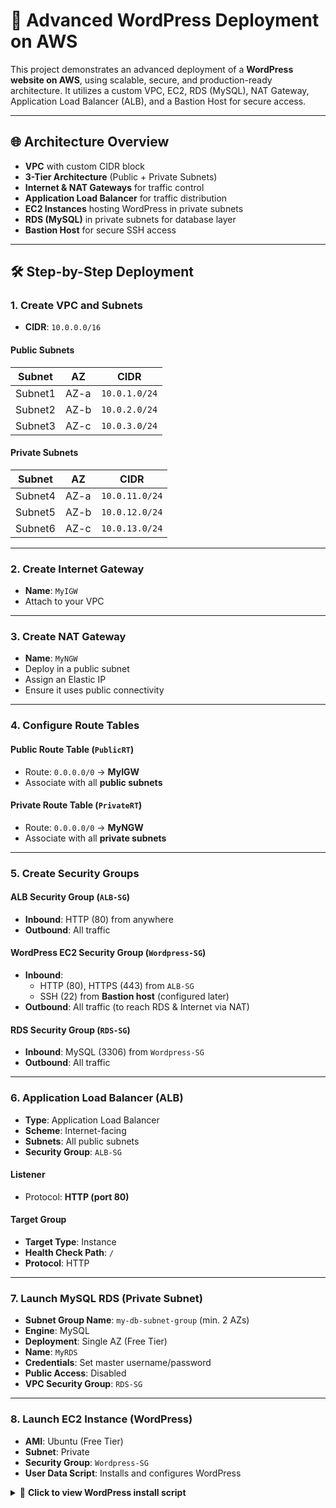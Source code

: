 # 🚀 Advanced WordPress Deployment on AWS

This project demonstrates an advanced deployment of a **WordPress website on AWS**, using scalable, secure, and production-ready architecture. It utilizes a custom VPC, EC2, RDS (MySQL), NAT Gateway, Application Load Balancer (ALB), and a Bastion Host for secure access.

---

## 🌐 Architecture Overview

- **VPC** with custom CIDR block
- **3-Tier Architecture** (Public + Private Subnets)
- **Internet & NAT Gateways** for traffic control
- **Application Load Balancer** for traffic distribution
- **EC2 Instances** hosting WordPress in private subnets
- **RDS (MySQL)** in private subnets for database layer
- **Bastion Host** for secure SSH access

---

## 🛠️ Step-by-Step Deployment

### 1. Create VPC and Subnets
- **CIDR**: `10.0.0.0/16`

#### Public Subnets
| Subnet | AZ     | CIDR         |
|--------|--------|--------------|
| Subnet1 | AZ-a | `10.0.1.0/24` |
| Subnet2 | AZ-b | `10.0.2.0/24` |
| Subnet3 | AZ-c | `10.0.3.0/24` |

#### Private Subnets
| Subnet | AZ     | CIDR          |
|--------|--------|---------------|
| Subnet4 | AZ-a | `10.0.11.0/24` |
| Subnet5 | AZ-b | `10.0.12.0/24` |
| Subnet6 | AZ-c | `10.0.13.0/24` |

---

### 2. Create Internet Gateway
- **Name**: `MyIGW`
- Attach to your VPC

---

### 3. Create NAT Gateway
- **Name**: `MyNGW`
- Deploy in a public subnet
- Assign an Elastic IP
- Ensure it uses public connectivity

---

### 4. Configure Route Tables

#### Public Route Table (`PublicRT`)
- Route: `0.0.0.0/0` → **MyIGW**
- Associate with all **public subnets**

#### Private Route Table (`PrivateRT`)
- Route: `0.0.0.0/0` → **MyNGW**
- Associate with all **private subnets**

---

### 5. Create Security Groups

#### ALB Security Group (`ALB-SG`)
- **Inbound**: HTTP (80) from anywhere
- **Outbound**: All traffic

#### WordPress EC2 Security Group (`Wordpress-SG`)
- **Inbound**:
  - HTTP (80), HTTPS (443) from `ALB-SG`
  - SSH (22) from **Bastion host** (configured later)
- **Outbound**: All traffic (to reach RDS & Internet via NAT)

#### RDS Security Group (`RDS-SG`)
- **Inbound**: MySQL (3306) from `Wordpress-SG`
- **Outbound**: All traffic

---

### 6. Application Load Balancer (ALB)
- **Type**: Application Load Balancer
- **Scheme**: Internet-facing
- **Subnets**: All public subnets
- **Security Group**: `ALB-SG`

#### Listener
- Protocol: **HTTP (port 80)**

#### Target Group
- **Target Type**: Instance
- **Health Check Path**: `/`
- **Protocol**: HTTP

---

### 7. Launch MySQL RDS (Private Subnet)

- **Subnet Group Name**: `my-db-subnet-group` (min. 2 AZs)
- **Engine**: MySQL
- **Deployment**: Single AZ (Free Tier)
- **Name**: `MyRDS`
- **Credentials**: Set master username/password
- **Public Access**: Disabled
- **VPC Security Group**: `RDS-SG`

---

### 8. Launch EC2 Instance (WordPress)

- **AMI**: Ubuntu (Free Tier)
- **Subnet**: Private
- **Security Group**: `Wordpress-SG`
- **User Data Script**: Installs and configures WordPress

<details>
<summary>📜 <strong>Click to view WordPress install script</strong></summary>

```bash
#!/bin/bash
# Update system
apt update -y
apt upgrade -y

# Install Apache, PHP, MySQL extensions
apt install -y apache2 php php-mysql libapache2-mod-php wget unzip

# Start Apache
systemctl enable apache2
systemctl start apache2

# Download and configure WordPress
cd /var/www/html
wget https://wordpress.org/latest.zip
unzip latest.zip
cp -r wordpress/* .
rm -rf wordpress latest.zip

# Set correct permissions
chown -R www-data:www-data /var/www/html
chmod -R 755 /var/www/html

# Create config file
cp wp-config-sample.php wp-config.php

# Replace placeholders with actual DB credentials
sed -i "s/database_name_here/your_db_name/" wp-config.php
sed -i "s/username_here/your_db_user/" wp-config.php
sed -i "s/password_here/your_db_password/" wp-config.php
sed -i "s/localhost/your-db-endpoint.rds.amazonaws.com/" wp-config.php
</details>
⚠️ Replace the placeholders:
your_db_name, your_db_user, your_db_password, and your-db-endpoint.rds.amazonaws.com

9. Bastion Host Setup (For SSH Access)
Launch an EC2 instance in a public subnet

Assign a public IP

Allow SSH (22) from your IP

Add a rule in Wordpress-SG to allow SSH from the Bastion SG

Copy Key to Bastion
powershell
Copy
Edit
scp -i bastion.pem wordpress.pem ubuntu@<bastion-public-ip>:~
On Bastion Instance
bash
Copy
Edit
chmod 400 wordpress.pem
ssh -i wordpress.pem ubuntu@<wordpress-private-ip>
🧪 Troubleshooting
🔧 Issue: ALB Shows Apache Default Page
Cause: WordPress files not installed in /var/www/html.

Fix:

bash
Copy
Edit
sudo rm -f /var/www/html/index.html
sudo mv wordpress/* /var/www/html/
sudo chown -R www-data:www-data /var/www/html/
sudo systemctl restart apache2
✅ Features & Benefits
✅ Isolated and secure VPC architecture

✅ High availability across multiple AZs

✅ Secure Bastion SSH access to private EC2

✅ Scalable WordPress with ALB and RDS

✅ Infrastructure aligned with best practices
